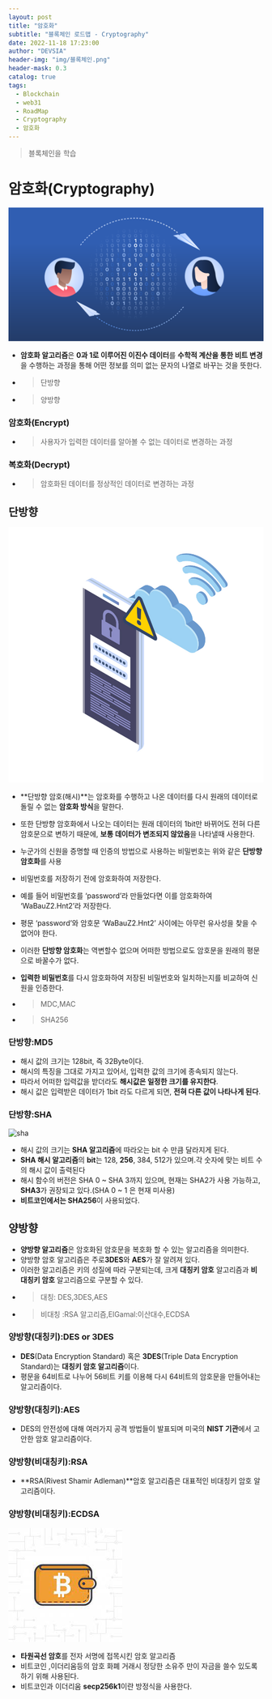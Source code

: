 ```yaml
---
layout: post
title: "암호화"
subtitle: "블록체인 로드맵 - Cryptography"
date: 2022-11-18 17:23:00
author: "DEVSIA"
header-img: "img/블록체인.png"
header-mask: 0.3
catalog: true
tags:
  - Blockchain
  - web31
  - RoadMap
  - Cryptography
  - 암호화
---
```


> 블록체인을 학습

# 암호화(Cryptography)

![암호화](/img/%EC%95%94%ED%98%B8%ED%99%94.png)

- **암호화 알고리즘**은 **0과 1로 이루어진 이진수 데이터**를 **수학적 계산을 통한 비트 변경**을 수행하는 과정을 통해 어떤 정보를 의미 없는 문자의 나열로 바꾸는 것을 뜻한다.
- > 단방향
- > 양방향

### 암호화(Encrypt)

- > 사용자가 입력한 데이터를 알아볼 수 없는 데이터로 변경하는 과정

### 복호화(Decrypt)

- > 암호화된 데이터를 정상적인 데이터로 변경하는 과정

## 단방향

![암호](/img/sha.jpeg)

- **단방향 암호(해시)**는 암호화를 수행하고 나온 데이터를 다시 원래의 데이터로 돌릴 수 없는 **암호화 방식**을 말한다.
- 또한 단방향 암호화에서 나오는 데이터는 원래 데이터의 1bit만 바뀌어도 전혀 다른 암호문으로 변하기 때문에, **보통 데이터가 변조되지 않았음**을 나타낼때 사용한다.
- 누군가의 신원을 증명할 때 인증의 방법으로 사용하는 비밀번호는 위와 같은 **단방향 암호화**를 사용
- 비밀번호를 저장하기 전에 암호화하여 저장한다.
- 예를 들어 비밀번호를 ‘password’라 만들었다면 이를 암호화하여 ‘WaBauZ2.Hnt2’라 저장한다.
- 평문 ‘password’와 암호문 ‘WaBauZ2.Hnt2’ 사이에는 아무런 유사성을 찾을 수 없어야 한다.
- 이러한 **단방향 암호화**는 역변할수 없으며 어떠한 방법으로도 암호문을 원래의 평문으로 바꿀수가 없다.
- **입력한 비밀번호**를 다시 암호화하여 저장된 비밀번호와 일치하는지를 비교하여 신원을 인증한다.

- > MDC,MAC
- > SHA256

### 단방향:MD5

- 해시 값의 크기는 128bit, 즉 32Byte이다.
- 해시의 특징을 그대로 가지고 있어서, 입력한 값의 크기에 종속되지 않는다.
- 따라서 어떠한 입력값을 받더라도 **해시값은 일정한 크기를 유지한다**.
- 해시 값은 입력받은 데이터가 1bit 라도 다르게 되면, **전혀 다른 값이 나타나게 된다**.

### 단방향:SHA

![sha](/img)

- 해시 값의 크기는 **SHA 알고리즘**에 따라오는 bit 수 만큼 달라지게 된다.
- **SHA 해시 알고리즘**의 **bit**는 128, **256**, 384, 512가 있으며.각 숫자에 맞는 비트 수의 해시 값이 출력된다
- 해시 함수의 버전은 SHA 0 ~ SHA 3까지 있으며, 현재는 SHA2가 사용 가능하고, **SHA3**가 권장되고 있다.(SHA 0 ~ 1 은 현재 미사용)
- **비트코인에서는 SHA256**이 사용되었다.

## 양방향

- **양방향 알고리즘**은 암호화된 암호문을 복호화 할 수 있는 알고리즘을 의미한다.
- 양방향 암호 알고리즘은 주로**3DES**와 **AES**가 잘 알려져 있다.
- 이러한 알고리즘은 키의 성질에 따라 구분되는데, 크게 **대칭키 암호** 알고리즘과 **비대칭키 암호** 알고리즘으로 구분할 수 있다.
- > 대칭: DES,3DES,AES
- > 비대칭 :RSA 알고리즘,ElGamal:이산대수,ECDSA

### 양방향(대칭키):DES or 3DES

- **DES**(Data Encryption Standard) 혹은 **3DES**(Triple Data Encryption Standard)는 **대칭키 암호 알고리즘**이다.
- 평문을 64비트로 나누어 56비트 키를 이용해 다시 64비트의 암호문을 만들어내는 알고리즘이다.

### 양방향(대칭키):AES

- DES의 안전성에 대해 여러가지 공격 방법들이 발표되며 미국의 **NIST 기관**에서 고안한 암호 알고리즘이다.

### 양방향(비대칭키):RSA

- **RSA(Rivest Shamir Adleman)**암호 알고리즘은 대표적인 비대칭키 암호 알고리즘이다.

### 양방향(비대칭키):ECDSA

![지갑](/img/%EC%95%94%ED%98%B8%ED%99%94%ED%8F%90%EC%A7%80%EA%B0%91.jpeg)

- **타원곡선 암호**를 전자 서명에 접목시킨 암호 알고리즘
- 비트코인 ,이더리움등의 암호 화폐 거래시 정당한 소유주 만이 자금을 쓸수 있도록 하기 위해 사용된다.
- 비트코인과 이더리움 **secp256k1**이란 방정식을 사용한다.
